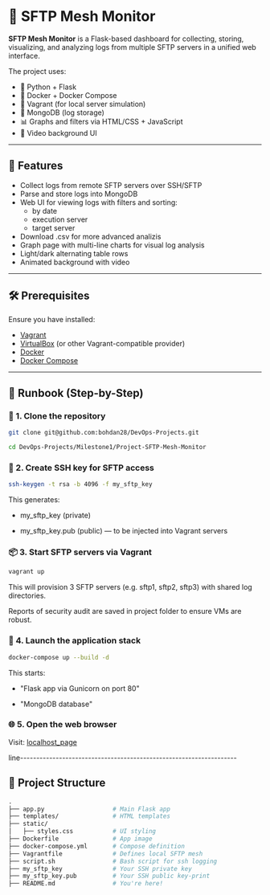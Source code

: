 # 📡 SFTP Mesh Monitor

**SFTP Mesh Monitor** is a Flask-based dashboard for collecting, storing, visualizing, and analyzing logs from multiple SFTP servers in a unified web interface.

The project uses:
- 🐍 Python + Flask
- 🐋 Docker + Docker Compose
- 🧰 Vagrant (for local server simulation)
- 🧮 MongoDB (log storage)
- 📊 Graphs and filters via HTML/CSS + JavaScript
- 🎥 Video background UI

---

## 🚀 Features

- Collect logs from remote SFTP servers over SSH/SFTP
- Parse and store logs into MongoDB
- Web UI for viewing logs with filters and sorting:
  - by date
  - execution server
  - target server
- Download .csv for more advanced analizis
- Graph page with multi-line charts for visual log analysis
- Light/dark alternating table rows
- Animated background with video

---

## 🛠️ Prerequisites

Ensure you have installed:

- [Vagrant](https://www.vagrantup.com/)
- [VirtualBox](https://www.virtualbox.org/) (or other Vagrant-compatible provider)
- [Docker](https://www.docker.com/)
- [Docker Compose](https://docs.docker.com/compose/)

---

## 🧭 Runbook (Step-by-Step)

### 🔁 1. Clone the repository

```bash
git clone git@github.com:bohdan28/DevOps-Projects.git

cd DevOps-Projects/Milestone1/Project-SFTP-Mesh-Monitor
```
### 🔑 2. Create SSH key for SFTP access
```bash
ssh-keygen -t rsa -b 4096 -f my_sftp_key
```
This generates:

- my_sftp_key (private)

- my_sftp_key.pub (public) — to be injected into Vagrant servers

### 📦 3. Start SFTP servers via Vagrant
```bash
vagrant up
```
This will provision 3 SFTP servers (e.g. sftp1, sftp2, sftp3) with shared log directories.

Reports of security audit are saved in project folder to ensure VMs are robust.

### 🐳 4. Launch the application stack
```bash
docker-compose up --build -d
```
This starts:

- "Flask app via Gunicorn on port 80"

- "MongoDB database"

### 🌐 5. Open the web browser
Visit: [localhost_page](http://localhost:80)

line-------------------------------------------------------------------

## 📂 Project Structure
```graphql
.
├── app.py                   # Main Flask app
├── templates/               # HTML templates
├── static/
│   ├── styles.css           # UI styling
├── Dockerfile               # App image
├── docker-compose.yml       # Compose definition
├── Vagrantfile              # Defines local SFTP mesh
├── script.sh                # Bash script for ssh logging
├── my_sftp_key              # Your SSH private key
├── my_sftp_key.pub          # Your SSH public key-print
├── README.md                # You're here!
```
